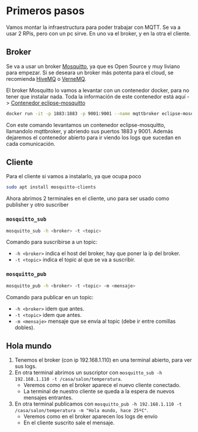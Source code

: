 # Primeros pasos

Vamos montar la infraestructura para poder trabajar con MQTT. Se va a usar 2 RPis, pero con un pc sirve. En uno va el broker, y en la otra el cliente.

## Broker

Se va a usar un broker [Mosquitto](https://mosquitto.org/), ya que es Open Source y muy liviano para empezar. Si se deseara un broker más potenta para el cloud, se recomienda [HiveMQ](https://www.hivemq.com/) o [VerneMQ](https://vernemq.com/).

El broker Mosquitto lo vamos a levantar con un contenedor docker, para no tener que instalar nada. Toda la información de este contenedor está aquí -> [Contenedor eclipse-mosquitto](https://hub.docker.com/_/eclipse-mosquitto)

```bash
docker run -it -p 1883:1883 -p 9001:9001 --name mqttbroker eclipse-mosquitto
```

Con este comando levantamos un contenedor eclipse-mosquitto, llamandolo mqttbroker, y abriendo sus puertos 1883 y 9001. Además dejaremos el contenedor abierto para ir viendo los logs que sucedan en cada comunicación.

## Cliente

Para el cliente si vamos a instalarlo, ya que ocupa poco

```bash
sudo apt install mosquitto-clients
```

Ahora abrimos 2 terminales en el cliente, uno para ser usado como publisher y otro suscriber

### `mosquitto_sub`

```bash
mosquitto_sub -h <broker> -t <topic>
```

Comando para suscribirse a un topic:

* `-h <broker>` indica el host del broker, hay que poner la ip del broker.
* `-t <topic>` indica el topic al que se va a suscribir.

### `mosquitto_pub`

```bash
mosquitto_pub -h <broker> -t <topic> -m <mensaje>
```

Comando para publicar en un topic:

* `-h <broker>` idem que antes.
* `-t <topic>` idem que antes.
* `-m <mensaje>` mensaje que se envía al topic (debe ir entre comillas dobles).

## Hola mundo

1. Tenemos el broker (con ip 192.168.1.110) en una terminal abierto, para ver sus logs.
2. En otra terminal abrimos un suscriptor con `mosquitto_sub -h 192.168.1.110 -t /casa/salon/temperatura`.
      * Veremos como en el broker aparece el nuevo cliente conectado.
      * La terminal de nuestro cliente se queda a la espera de nuevos mensajes entrantes.
3. En otra terminal publicamos con `mosquitto_pub -h 192.168.1.110 -t /casa/salon/temperatura -m "Hola mundo, hace 25ºC"`.
      * Veremos como en el broker aparecen los logs de envío
      * En el cliente suscrito sale el mensaje.
